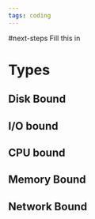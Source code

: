 ```yaml
---
tags: coding
---
```


#next-steps Fill this in
# Types

## Disk Bound


## I/O bound


## CPU bound


## Memory Bound


## Network Bound

